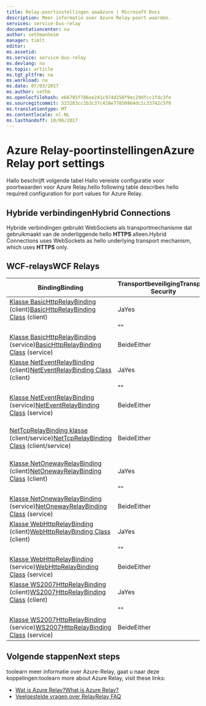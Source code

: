 ```yaml
---
title: Relay-poortinstellingen aaaAzure | Microsoft Docs
description: Meer informatie over Azure Relay-poort waarden.
services: service-bus-relay
documentationcenter: na
author: sethmanheim
manager: timlt
editor: 
ms.assetid: 
ms.service: service-bus-relay
ms.devlang: na
ms.topic: article
ms.tgt_pltfrm: na
ms.workload: na
ms.date: 07/03/2017
ms.author: sethm
ms.openlocfilehash: e66785f786ee241c974d250f9ec29dfcc1fdc3fe
ms.sourcegitcommit: 523283cc1b3c37c428e77850964dc1c33742c5f0
ms.translationtype: MT
ms.contentlocale: nl-NL
ms.lasthandoff: 10/06/2017
---
```

# <a name="azure-relay-port-settings"></a><span data-ttu-id="486e5-103">Azure Relay-poortinstellingen</span><span class="sxs-lookup"><span data-stu-id="486e5-103">Azure Relay port settings</span></span>

<span data-ttu-id="486e5-104">Hallo beschrijft volgende tabel Hallo vereiste configuratie voor poortwaarden voor Azure Relay.</span><span class="sxs-lookup"><span data-stu-id="486e5-104">hello following table describes hello required configuration for port values for Azure Relay.</span></span>

## <a name="hybrid-connections"></a><span data-ttu-id="486e5-105">Hybride verbindingen</span><span class="sxs-lookup"><span data-stu-id="486e5-105">Hybrid Connections</span></span>
<span data-ttu-id="486e5-106">Hybride verbindingen gebruikt WebSockets als transportmechanisme dat gebruikmaakt van de onderliggende hello **HTTPS** alleen.</span><span class="sxs-lookup"><span data-stu-id="486e5-106">Hybrid Connections uses WebSockets as hello underlying transport mechanism, which uses **HTTPS** only.</span></span> 

## <a name="wcf-relays"></a><span data-ttu-id="486e5-107">WCF-relays</span><span class="sxs-lookup"><span data-stu-id="486e5-107">WCF Relays</span></span>
  
|<span data-ttu-id="486e5-108">Binding</span><span class="sxs-lookup"><span data-stu-id="486e5-108">Binding</span></span>|<span data-ttu-id="486e5-109">Transportbeveiliging</span><span class="sxs-lookup"><span data-stu-id="486e5-109">Transport Security</span></span>|<span data-ttu-id="486e5-110">Poort</span><span class="sxs-lookup"><span data-stu-id="486e5-110">Port</span></span>|  
|-------------|------------------------|----------|  
|<span data-ttu-id="486e5-111">[Klasse BasicHttpRelayBinding](/dotnet/api/microsoft.servicebus.basichttprelaybinding) (client)</span><span class="sxs-lookup"><span data-stu-id="486e5-111">[BasicHttpRelayBinding Class](/dotnet/api/microsoft.servicebus.basichttprelaybinding) (client)</span></span>|<span data-ttu-id="486e5-112">Ja</span><span class="sxs-lookup"><span data-stu-id="486e5-112">Yes</span></span>|<span data-ttu-id="486e5-113">HTTPS</span><span class="sxs-lookup"><span data-stu-id="486e5-113">HTTPS</span></span>| 
| |<span data-ttu-id="486e5-114">"</span><span class="sxs-lookup"><span data-stu-id="486e5-114">"</span></span> |<span data-ttu-id="486e5-115">Nee</span><span class="sxs-lookup"><span data-stu-id="486e5-115">No</span></span>|<span data-ttu-id="486e5-116">HTTP</span><span class="sxs-lookup"><span data-stu-id="486e5-116">HTTP</span></span>|  
|<span data-ttu-id="486e5-117">[Klasse BasicHttpRelayBinding](/dotnet/api/microsoft.servicebus.basichttprelaybinding) (service)</span><span class="sxs-lookup"><span data-stu-id="486e5-117">[BasicHttpRelayBinding Class](/dotnet/api/microsoft.servicebus.basichttprelaybinding) (service)</span></span>|<span data-ttu-id="486e5-118">Beide</span><span class="sxs-lookup"><span data-stu-id="486e5-118">Either</span></span>|<span data-ttu-id="486e5-119">9351/HTTP</span><span class="sxs-lookup"><span data-stu-id="486e5-119">9351/HTTP</span></span>|  
|<span data-ttu-id="486e5-120">[Klasse NetEventRelayBinding](/dotnet/api/microsoft.servicebus.neteventrelaybinding) (client)</span><span class="sxs-lookup"><span data-stu-id="486e5-120">[NetEventRelayBinding Class](/dotnet/api/microsoft.servicebus.neteventrelaybinding) (client)</span></span>|<span data-ttu-id="486e5-121">Ja</span><span class="sxs-lookup"><span data-stu-id="486e5-121">Yes</span></span>|<span data-ttu-id="486e5-122">9351/HTTPS</span><span class="sxs-lookup"><span data-stu-id="486e5-122">9351/HTTPS</span></span>|  
||<span data-ttu-id="486e5-123">"</span><span class="sxs-lookup"><span data-stu-id="486e5-123">"</span></span> |<span data-ttu-id="486e5-124">Nee</span><span class="sxs-lookup"><span data-stu-id="486e5-124">No</span></span>|<span data-ttu-id="486e5-125">9350/HTTP</span><span class="sxs-lookup"><span data-stu-id="486e5-125">9350/HTTP</span></span>|  
|<span data-ttu-id="486e5-126">[Klasse NetEventRelayBinding](/dotnet/api/microsoft.servicebus.neteventrelaybinding) (service)</span><span class="sxs-lookup"><span data-stu-id="486e5-126">[NetEventRelayBinding Class](/dotnet/api/microsoft.servicebus.neteventrelaybinding) (service)</span></span>|<span data-ttu-id="486e5-127">Beide</span><span class="sxs-lookup"><span data-stu-id="486e5-127">Either</span></span>|<span data-ttu-id="486e5-128">9351/HTTP</span><span class="sxs-lookup"><span data-stu-id="486e5-128">9351/HTTP</span></span>|  
|<span data-ttu-id="486e5-129">[NetTcpRelayBinding klasse](/dotnet/api/microsoft.servicebus.nettcprelaybinding) (client/service)</span><span class="sxs-lookup"><span data-stu-id="486e5-129">[NetTcpRelayBinding Class](/dotnet/api/microsoft.servicebus.nettcprelaybinding) (client/service)</span></span>|<span data-ttu-id="486e5-130">Beide</span><span class="sxs-lookup"><span data-stu-id="486e5-130">Either</span></span>|<span data-ttu-id="486e5-131">9352-5671/HTTP (9352/9353 als hybride)</span><span class="sxs-lookup"><span data-stu-id="486e5-131">5671/9352/HTTP (9352/9353 if using hybrid)</span></span>|  
|<span data-ttu-id="486e5-132">[Klasse NetOnewayRelayBinding](/dotnet/api/microsoft.servicebus.netonewayrelaybinding) (client)</span><span class="sxs-lookup"><span data-stu-id="486e5-132">[NetOnewayRelayBinding Class](/dotnet/api/microsoft.servicebus.netonewayrelaybinding) (client)</span></span>|<span data-ttu-id="486e5-133">Ja</span><span class="sxs-lookup"><span data-stu-id="486e5-133">Yes</span></span>|<span data-ttu-id="486e5-134">9351/HTTPS</span><span class="sxs-lookup"><span data-stu-id="486e5-134">9351/HTTPS</span></span>|  
||<span data-ttu-id="486e5-135">"</span><span class="sxs-lookup"><span data-stu-id="486e5-135">"</span></span> |<span data-ttu-id="486e5-136">Nee</span><span class="sxs-lookup"><span data-stu-id="486e5-136">No</span></span>|<span data-ttu-id="486e5-137">9350/HTTP</span><span class="sxs-lookup"><span data-stu-id="486e5-137">9350/HTTP</span></span>|  
|<span data-ttu-id="486e5-138">[Klasse NetOnewayRelayBinding](/dotnet/api/microsoft.servicebus.netonewayrelaybinding) (service)</span><span class="sxs-lookup"><span data-stu-id="486e5-138">[NetOnewayRelayBinding Class](/dotnet/api/microsoft.servicebus.netonewayrelaybinding) (service)</span></span>|<span data-ttu-id="486e5-139">Beide</span><span class="sxs-lookup"><span data-stu-id="486e5-139">Either</span></span>|<span data-ttu-id="486e5-140">9351/HTTP</span><span class="sxs-lookup"><span data-stu-id="486e5-140">9351/HTTP</span></span>|  
|<span data-ttu-id="486e5-141">[Klasse WebHttpRelayBinding](/dotnet/api/microsoft.servicebus.webhttprelaybinding) (client)</span><span class="sxs-lookup"><span data-stu-id="486e5-141">[WebHttpRelayBinding Class](/dotnet/api/microsoft.servicebus.webhttprelaybinding) (client)</span></span>|<span data-ttu-id="486e5-142">Ja</span><span class="sxs-lookup"><span data-stu-id="486e5-142">Yes</span></span>|<span data-ttu-id="486e5-143">HTTPS</span><span class="sxs-lookup"><span data-stu-id="486e5-143">HTTPS</span></span>|  
||<span data-ttu-id="486e5-144">"</span><span class="sxs-lookup"><span data-stu-id="486e5-144">"</span></span> |<span data-ttu-id="486e5-145">Nee</span><span class="sxs-lookup"><span data-stu-id="486e5-145">No</span></span>|<span data-ttu-id="486e5-146">HTTP</span><span class="sxs-lookup"><span data-stu-id="486e5-146">HTTP</span></span>|  
|<span data-ttu-id="486e5-147">[Klasse WebHttpRelayBinding](/dotnet/api/microsoft.servicebus.webhttprelaybinding) (service)</span><span class="sxs-lookup"><span data-stu-id="486e5-147">[WebHttpRelayBinding Class](/dotnet/api/microsoft.servicebus.webhttprelaybinding) (service)</span></span>|<span data-ttu-id="486e5-148">Beide</span><span class="sxs-lookup"><span data-stu-id="486e5-148">Either</span></span>|<span data-ttu-id="486e5-149">9351/HTTP</span><span class="sxs-lookup"><span data-stu-id="486e5-149">9351/HTTP</span></span>|  
|<span data-ttu-id="486e5-150">[Klasse WS2007HttpRelayBinding](/dotnet/api/microsoft.servicebus.ws2007httprelaybinding) (client)</span><span class="sxs-lookup"><span data-stu-id="486e5-150">[WS2007HttpRelayBinding Class](/dotnet/api/microsoft.servicebus.ws2007httprelaybinding) (client)</span></span>|<span data-ttu-id="486e5-151">Ja</span><span class="sxs-lookup"><span data-stu-id="486e5-151">Yes</span></span>|<span data-ttu-id="486e5-152">HTTPS</span><span class="sxs-lookup"><span data-stu-id="486e5-152">HTTPS</span></span>|  
||<span data-ttu-id="486e5-153">"</span><span class="sxs-lookup"><span data-stu-id="486e5-153">"</span></span> |<span data-ttu-id="486e5-154">Nee</span><span class="sxs-lookup"><span data-stu-id="486e5-154">No</span></span>|<span data-ttu-id="486e5-155">HTTP</span><span class="sxs-lookup"><span data-stu-id="486e5-155">HTTP</span></span>|  
|<span data-ttu-id="486e5-156">[Klasse WS2007HttpRelayBinding](/dotnet/api/microsoft.servicebus.ws2007httprelaybinding) (service)</span><span class="sxs-lookup"><span data-stu-id="486e5-156">[WS2007HttpRelayBinding Class](/dotnet/api/microsoft.servicebus.ws2007httprelaybinding) (service)</span></span>|<span data-ttu-id="486e5-157">Beide</span><span class="sxs-lookup"><span data-stu-id="486e5-157">Either</span></span>|<span data-ttu-id="486e5-158">9351/HTTP</span><span class="sxs-lookup"><span data-stu-id="486e5-158">9351/HTTP</span></span>|

## <a name="next-steps"></a><span data-ttu-id="486e5-159">Volgende stappen</span><span class="sxs-lookup"><span data-stu-id="486e5-159">Next steps</span></span>
<span data-ttu-id="486e5-160">toolearn meer informatie over Azure-Relay, gaat u naar deze koppelingen:</span><span class="sxs-lookup"><span data-stu-id="486e5-160">toolearn more about Azure Relay, visit these links:</span></span>
* [<span data-ttu-id="486e5-161">Wat is Azure Relay?</span><span class="sxs-lookup"><span data-stu-id="486e5-161">What is Azure Relay?</span></span>](relay-what-is-it.md)
* [<span data-ttu-id="486e5-162">Veelgestelde vragen over Relay</span><span class="sxs-lookup"><span data-stu-id="486e5-162">Relay FAQ</span></span>](relay-faq.md)